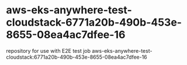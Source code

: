 # aws-eks-anywhere-test-cloudstack-6771a20b-490b-453e-8655-08ea4ac7dfee-16
repository for use with E2E test job aws-eks-anywhere-test-cloudstack:6771a20b-490b-453e-8655-08ea4ac7dfee-16
